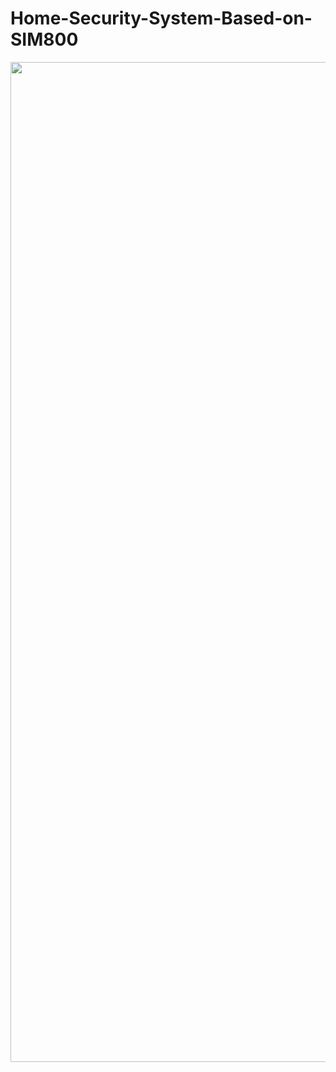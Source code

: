 # Home-Security-System-Based-on-SIM800
<div align="center"><a href="#"><img src="Images/11.jpg"  width="1600"></a><br></div>
